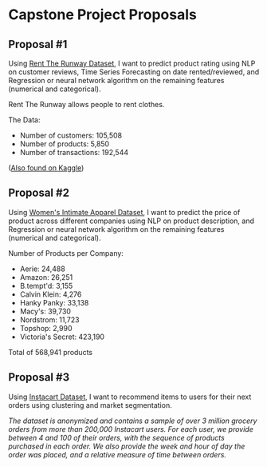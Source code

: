 # Capstone Project Proposals

## Proposal #1
Using [Rent The Runway Dataset](https://cseweb.ucsd.edu/~jmcauley/datasets.html#clothing_fit), I want to predict product rating using NLP on customer reviews, Time Series Forecasting on date rented/reviewed, and Regression or neural network algorithm on the remaining features (numerical and categorical). 

Rent The Runway allows people to rent clothes.

The Data:
- Number of customers: 105,508
- Number of products: 5,850
- Number of transactions: 192,544

([Also found on Kaggle](https://www.kaggle.com/rmisra/clothing-fit-dataset-for-size-recommendation?select=renttherunway_final_data.json))

## Proposal #2
Using [Women's Intimate Apparel Dataset](https://www.kaggle.com/PromptCloudHQ/innerwear-data-from-victorias-secret-and-others), I want to predict the price of product across different companies using NLP on product description, and Regression or neural network algorithm on the remaining features (numerical and categorical). 

Number of Products per Company:
- Aerie: 24,488
- Amazon: 26,251
- B.tempt'd: 3,155
- Calvin Klein: 4,276
- Hanky Panky: 33,138
- Macy's: 39,730
- Nordstrom: 11,723
- Topshop: 2,990
- Victoria's Secret: 423,190

Total of 568,941 products

## Proposal #3
Using [Instacart Dataset](https://www.kaggle.com/c/instacart-market-basket-analysis/overview), I want to recommend items to users for their next orders using clustering and market segmentation.

*The dataset is anonymized and contains a sample of over 3 million grocery orders from more than 200,000 Instacart users. For each user, we provide between 4 and 100 of their orders, with the sequence of products purchased in each order. We also provide the week and hour of day the order was placed, and a relative measure of time between orders.*
